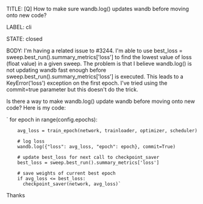 TITLE:
[Q] How to make sure wandb.log() updates wandb before moving onto new code? 

LABEL:
cli

STATE:
closed

BODY:
I'm having a related issue to #3244. I'm able to use best_loss = sweep.best_run().summary_metrics['loss'] to find the lowest value of loss (float value) in a given sweep. The problem is that I believe wandb.log() is not updating wandb fast enough before sweep.best_run().summary_metrics['loss'] is executed. This leads to a KeyError('loss') exception on the first epoch. I've tried using the commit=true parameter but this doesn't do the trick.

Is there a way to make wandb.log() update wandb before moving onto new code? Here is my code:

` for epoch in range(config.epochs):

        avg_loss = train_epoch(network, trainloader, optimizer, scheduler)

        # log loss
        wandb.log({"loss": avg_loss, "epoch": epoch}, commit=True)

        # update best_loss for next call to checkpoint_saver
        best_loss = sweep.best_run().summary_metrics['loss'] 

        # save weights of current best epoch
        if avg_loss <= best_loss:
          checkpoint_saver(network, avg_loss)`
Thanks

